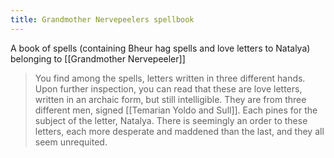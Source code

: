 ```yaml
---
title: Grandmother Nervepeelers spellbook
---
```


A book of spells (containing Bheur hag spells and love letters to Natalya) belonging to [[Grandmother Nervepeeler]]

> You find among the spells, letters written in three different hands. Upon further inspection, you can read that these are love letters, written in an archaic form, but still intelligible. They are from three different men, signed [[Temarian Yoldo and Sull]]. Each pines for the subject of the letter, Natalya. There is seemingly an order to these letters, each more desperate and maddened than the last, and they all seem unrequited.